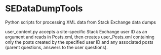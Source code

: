 # SEDataDumpTools
Python scripts for processing XML data from Stack Exchange data dumps


user_content.py accepts a site-specific Stack Exchange user ID as an argument and reads in Posts.xml, then creates user_Posts.xml
containing only the posts created by the specified user ID and any associated posts (parent questions,
answers to the user questions).
